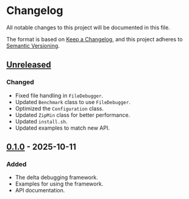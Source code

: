 # Changelog

All notable changes to this project will be documented in this file.

The format is based on [Keep a Changelog](https://keepachangelog.com/en/1.1.0/),
and this project adheres to [Semantic Versioning](https://semver.org/spec/v2.0.0.html).

## [Unreleased]

### Changed

- Fixed file handling in `FileDebugger`.
- Updated `Benchmark` class to use `FileDebugger`.
- Optimized the `Configuration` class.
- Updated `ZipMin` class for better performance.
- Updated `install.sh`.
- Updated examples to match new API.

## [0.1.0] - 2025-10-11

### Added

- The delta debugging framework.
- Examples for using the framework.
- API documentation.

[unreleased]: https://github.com/FreeFlyingSheep/delta-debugging/tree/main
[0.1.0]: https://github.com/FreeFlyingSheep/delta-debugging/releases/tag/v0.1.0

